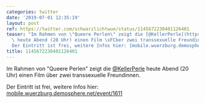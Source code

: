 ```yaml
---
categories: twitter
date: '2019-07-01 12:35:19'
layout: post
ref: https://twitter.com/schwarzlichtwue/status/1145672230401126401
teaser: "Im Rahmen von \"Queere Perlen\" zeigt die [@KellerPerle](https://twitter.com/KellerPerle)\
  \ heute Abend (20 Uhr) einen Film \xFCber zwei transsexuelle Freundinnen.\n\n\n\n\
  Der Eintritt ist frei, weitere Infos hier: [mobile.wuerzburg.demosphere.net/event/1611](https://mobile.wuerzburg.demosphere.net/event/1611)"
title: 1145672230401126401
---
```

Im Rahmen von "Queere Perlen" zeigt die [@KellerPerle](https://twitter.com/KellerPerle) heute Abend (20 Uhr) einen Film über zwei transsexuelle Freundinnen.



Der Eintritt ist frei, weitere Infos hier: [mobile.wuerzburg.demosphere.net/event/1611](https://mobile.wuerzburg.demosphere.net/event/1611)